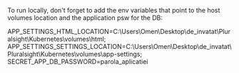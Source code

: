 To run locally, don't forget to add the env variables that point to the host volumes location and the application psw for the DB:

APP_SETTINGS_HTML_LOCATION=C:\\Users\\Omen\\Desktop\\de_invatat\\Pluralsight\\Kubernetes\\volumes\\html;
APP_SETTINGS_SETTINGS_LOCATION=C:\\Users\\Omen\\Desktop\\de_invatat\\Pluralsight\\Kubernetes\\volumes\\app-settings;
SECRET_APP_DB_PASSWORD=parola_aplicatiei